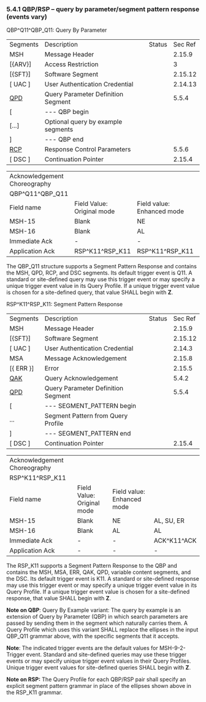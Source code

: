 ### 5.4.1 QBP/RSP – query by parameter/segment pattern response (events vary)

QBP^Q11^QBP_Q11: Query By Parameter

|     |     |     |     |
| --- | --- | --- | --- |
| Segments | Description | Status | Sec Ref |
| MSH | Message Header |  | 2.15.9 |
| [\{ARV}] | Access Restriction |  | 3 |
| [\{SFT}] | Software Segment |  | 2.15.12 |
| [ UAC ] | User Authentication Credential |  | 2.14.13 |
| [QPD](#QPD) | Query Parameter Definition Segment |  | 5.5.4 |
| [ | --- QBP begin |  |  |
| [...] | Optional query by example segments |  |  |
| ] | --- QBP end |  |  |
| [RCP](#RCP) | Response Control Parameters |  | 5.5.6 |
| [ DSC ] | Continuation Pointer |  | 2.15.4 |

|     |     |     |     |
| --- | --- | --- | --- |
| Acknowledgement Choreography |  |  |  |
| QBP^Q11^QBP_Q11 |  |  |  |
| Field name | Field Value: Original mode | Field value: Enhanced mode |  |
| MSH-15 | Blank | NE | AL, SU, ER |
| MSH-16 | Blank | AL | AL |
| Immediate Ack | - | - | ACK^Q11^ACK |
| Application Ack | RSP^K11^RSP_K11 | RSP^K11^RSP_K11 | RSP^K11^RSP_K11 |

The QBP_Q11 structure supports a Segment Pattern Response and contains the MSH, QPD, RCP, and DSC segments. Its default trigger event is Q11. A standard or site-defined query may use this trigger event or may specify a unique trigger event value in its Query Profile. If a unique trigger event value is chosen for a site-defined query, that value SHALL begin with **Z**.

RSP^K11^RSP_K11: Segment Pattern Response

|     |     |     |     |
| --- | --- | --- | --- |
| Segments | Description | Status | Sec Ref |
| MSH | Message Header |  | 2.15.9 |
| [\{SFT}] | Software Segment |  | 2.15.12 |
| [ UAC ] | User Authentication Credential |  | 2.14.3 |
| MSA | Message Acknowledgement |  | 2.15.8 |
| [\{ ERR }] | Error |  | 2.15.5 |
| [QAK](#QAK) | Query Acknowledgement |  | 5.4.2 |
| [QPD](#QPD) | Query Parameter Definition Segment |  | 5.5.4 |
| [ | --- SEGMENT_PATTERN begin |  |  |
| ... | Segment Pattern from Query Profile |  |  |
| ] | --- SEGMENT_PATTERN end |  |  |
| [ DSC ] | Continuation Pointer |  | 2.15.4 |

|     |     |     |     |
| --- | --- | --- | --- |
| Acknowledgement Choreography |  |  |  |
| RSP^K11^RSP_K11 |  |  |  |
| Field name | Field Value: Original mode | Field value: Enhanced mode |  |
| MSH-15 | Blank | NE | AL, SU, ER |
| MSH-16 | Blank | AL | AL |
| Immediate Ack | - | - | ACK^K11^ACK |
| Application Ack | - | - | - |

The RSP_K11 supports a Segment Pattern Response to the QBP and contains the MSH, MSA, ERR, QAK, QPD, variable content segments, and the DSC. Its default trigger event is K11. A standard or site-defined response may use this trigger event or may specify a unique trigger event value in its Query Profile. If a unique trigger event value is chosen for a site-defined response, that value SHALL begin with **Z**.

**Note on QBP**: Query By Example variant: The query by example is an extension of Query by Parameter (QBP) in which search parameters are passed by sending them in the segment which naturally carries them. A Query Profile which uses this variant SHALL replace the ellipses in the input QBP_Q11 grammar above, with the specific segments that it accepts.

**Note**: The indicated trigger events are the default values for MSH-9-2-Trigger event. Standard and site-defined queries may use these trigger events or may specify unique trigger event values in their Query Profiles. Unique trigger event values for site-defined queries SHALL begin with **Z**.

**Note on RSP:** The Query Profile for each QBP/RSP pair shall specify an explicit segment pattern grammar in place of the ellipses shown above in the RSP_K11 grammar.
